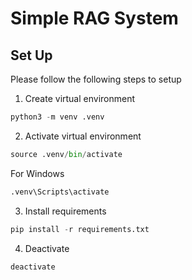 # Simple RAG System

## Set Up

Please follow the following steps to setup

1. Create virtual environment

```python
python3 -m venv .venv
```

2. Activate virtual environment

```python
source .venv/bin/activate
```

For Windows

```python
.venv\Scripts\activate
```

3. Install requirements

```python
pip install -r requirements.txt
```

4. Deactivate

```python
deactivate
```
